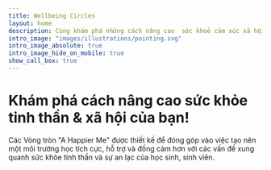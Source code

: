 ```yaml
---
title: Wellbeing Circles
layout: home
description: Cùng khám phá những cách nâng cao  sức khoẻ cảm xúc xã hội & sức khỏe tinh thần của bạn!
intro_image: "images/illustrations/pointing.svg"
intro_image_absolute: true
intro_image_hide_on_mobile: true
show_call_box: true
---
```


# Khám phá cách nâng cao sức khỏe tinh thần & xã hội của bạn!
Các Vòng tròn "A Happier Me" được thiết kế để đóng góp vào việc tạo nên một môi trường học tích cực, hỗ trợ và đồng cảm hơn với các vấn đề xung quanh sức khỏe tinh thần và sự an lạc của học sinh, sinh viên. 